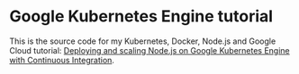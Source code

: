 # Google Kubernetes Engine tutorial

This is the source code for my Kubernetes, Docker, Node.js and Google Cloud tutorial: [Deploying and scaling Node.js on Google Kubernetes Engine with Continuous Integration](https://medium.com/@francescovirga_50717/dockerizing-deploying-and-scaling-node-js-on-google-kubernetes-engine-with-continuous-integration-f895a98bf6e3?source=friends_link&sk=ac2c358dc541f122b877e22f0b085824).
